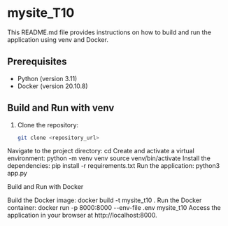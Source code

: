 # mysite_T10

This README.md file provides instructions on how to build and run the application using venv and Docker.

## Prerequisites

- Python (version 3.11)
- Docker (version 20.10.8)

## Build and Run with venv

1. Clone the repository:

   ```bash
   git clone <repository_url>

Navigate to the project directory:
cd <mysite>
Create and activate a virtual environment:
python -m venv venv
source venv/bin/activate
Install the dependencies:
pip install -r requirements.txt
Run the application:
python3 app.py

Build and Run with Docker

Build the Docker image:
docker build -t mysite_t10 .
Run the Docker container:
docker run -p 8000:8000 --env-file .env mysite_t10
Access the application in your browser at http://localhost:8000.

